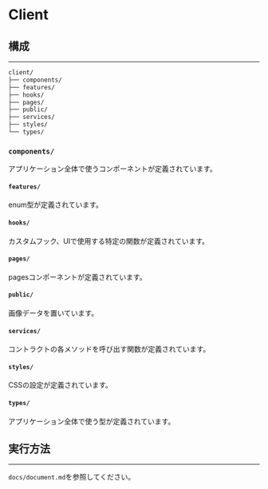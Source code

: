 # Client

## 構成

---

```bash
client/
├── components/
├── features/
├── hooks/
├── pages/
├── public/
├── services/
├── styles/
└── types/
```

### `components/`
アプリケーション全体で使うコンポーネントが定義されています。

#### `features/`
enum型が定義されています。

#### `hooks/`
カスタムフック、UIで使用する特定の関数が定義されています。

#### `pages/`
pagesコンポーネントが定義されています。

#### `public/`
画像データを置いています。

#### `services/`
コントラクトの各メソッドを呼び出す関数が定義されています。

#### `styles/`
CSSの設定が定義されています。

#### `types/`
アプリケーション全体で使う型が定義されています。

## 実行方法
---

`docs/document.md`を参照してください。